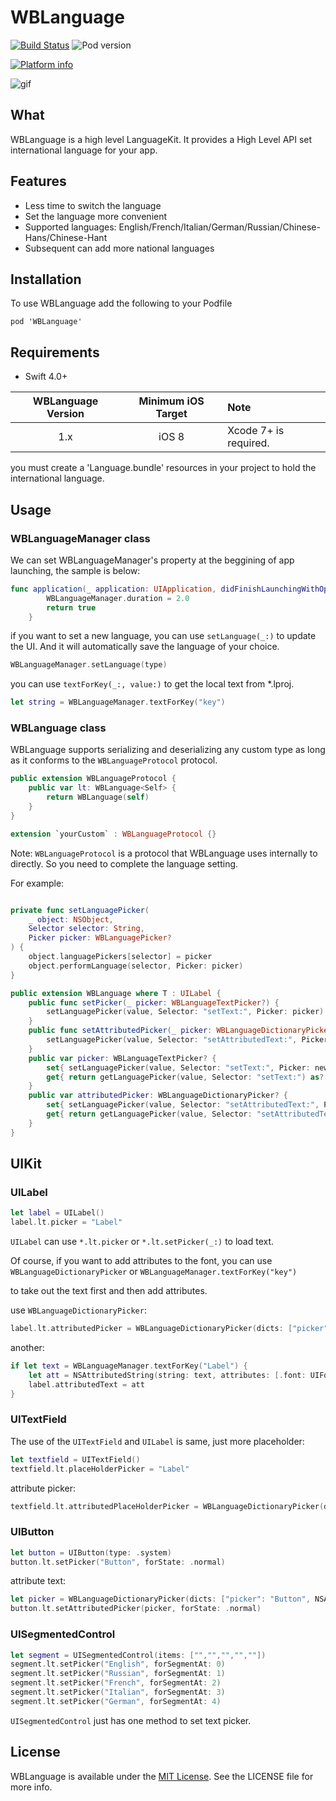 WBLanguage
==========

[![Build Status](https://api.travis-ci.org/JsonBin/WBLanguage.svg?branch=master)](https://travis-ci.org/JsonBin/WBLanguage)
![Pod version](https://img.shields.io/cocoapods/v/WBLanguage.svg?style=flat)
<!-- [![Carthage Compatible](https://img.shields.io/badge/Carthage-compatible-4BC51D.svg?style=flat)](https://github.com/Carthage/Carthage) -->
[![Platform info](https://img.shields.io/cocoapods/p/WBLanguage.svg?style=flat)](http://cocoadocs.org/docsets/WBLanguage)

![gif](https://github.com/JsonBin/WBLanguage/blob/master/demo.gif "demogif")

## What

WBLanguage is a high level LanguageKit. It provides a High Level API set international language for your app.

## Features

* Less time to switch the language
* Set the language more convenient
* Supported languages: English/French/Italian/German/Russian/Chinese-Hans/Chinese-Hant
* Subsequent can add more national languages

## Installation

To use WBLanguage add the following to your Podfile

    pod 'WBLanguage'
    
## Requirements

- Swift 4.0+

| WBLanguage Version | Minimum iOS Target | Note |
|:------------------:|:-------------------:|:-----|
| 1.x | iOS 8 | Xcode 7+ is required. |

you must create a 'Language.bundle' resources in your project to hold the international language.

## Usage

### WBLanguageManager class

We can set WBLanguageManager's property at the beggining of app launching, the sample is below:

```swift
func application(_ application: UIApplication, didFinishLaunchingWithOptions launchOptions: [UIApplicationLaunchOptionsKey: Any]?) -> Bool {
        WBLanguageManager.duration = 2.0
        return true
    }
```

if you want to set a new language, you can use `setLanguage(_:)` to update the UI. And it will automatically save the language of your choice.

```swift
WBLanguageManager.setLanguage(type)
```

you can use `textForKey(_:, value:)` to get the local text from *.lproj.

```swift
let string = WBLanguageManager.textForKey("key")
```

### WBLanguage class

WBLanguage supports serializing and deserializing any custom type as long as it conforms to the `WBLanguageProtocol` protocol.

```swift
public extension WBLanguageProtocol {
    public var lt: WBLanguage<Self> {
        return WBLanguage(self)
    }
}

extension `yourCustom` : WBLanguageProtocol {}
```
Note: `WBLanguageProtocol` is a protocol that WBLanguage uses internally to directly. So you need to complete the language setting.

For example:

```swift

private func setLanguagePicker(
    _ object: NSObject,
    Selector selector: String,
    Picker picker: WBLanguagePicker?
) {
    object.languagePickers[selector] = picker
    object.performLanguage(selector, Picker: picker)
}

public extension WBLanguage where T : UILabel {
    public func setPicker(_ picker: WBLanguageTextPicker?) {
        setLanguagePicker(value, Selector: "setText:", Picker: picker)
    }
    public func setAttributedPicker(_ picker: WBLanguageDictionaryPicker?) {
        setLanguagePicker(value, Selector: "setAttributedText:", Picker: picker)
    }
    public var picker: WBLanguageTextPicker? {
        set{ setLanguagePicker(value, Selector: "setText:", Picker: newValue) }
        get{ return getLanguagePicker(value, Selector: "setText:") as? WBLanguageTextPicker }
    }
    public var attributedPicker: WBLanguageDictionaryPicker? {
        set{ setLanguagePicker(value, Selector: "setAttributedText:", Picker: newValue) }
        get{ return getLanguagePicker(value, Selector: "setAttributedText:") as? WBLanguageDictionaryPicker }
    }
}
```
 
## UIKit

### UILabel

```swift
let label = UILabel()
label.lt.picker = "Label"
```
`UILabel` can use `*.lt.picker` or `*.lt.setPicker(_:)` to load text.

Of course, if you want to add attributes to the font, you can use `WBLanguageDictionaryPicker` or `WBLanguageManager.textForKey("key")`

to take out the text first and then add attributes.

use `WBLanguageDictionaryPicker`:

```swift
label.lt.attributedPicker = WBLanguageDictionaryPicker(dicts: ["picker": "Label", NSAttributedStringKey.foregroundColor: UIColor.black, NSAttributedStringKey.font: UIFont.boldSystemFont(ofSize: 17)])
```
another:

```swift
if let text = WBLanguageManager.textForKey("Label") {
    let att = NSAttributedString(string: text, attributes: [.font: UIFont.boldSystemFont(ofSize: 17), .foregroundColor: UIColor.black])
    label.attributedText = att
}
```

### UITextField

The use of the `UITextField` and `UILabel` is same, just more placeholder:

```swift
let textfield = UITextField()
textfield.lt.placeHolderPicker = "Label"
```

attribute picker:

```swift
textfield.lt.attributedPlaceHolderPicker = WBLanguageDictionaryPicker(dicts: ["picker": "Label", NSAttributedStringKey.foregroundColor: UIColor.black, NSAttributedStringKey.font: UIFont.boldSystemFont(ofSize: 17)])
```

### UIButton

```swift
let button = UIButton(type: .system)
button.lt.setPicker("Button", forState: .normal)
```

attribute text:

```swift
let picker = WBLanguageDictionaryPicker(dicts: ["picker": "Button", NSAttributedStringKey.foregroundColor: UIColor.black, NSAttributedStringKey.font: UIFont.boldSystemFont(ofSize: 17), NSAttributedStringKey.strikethroughStyle:NSUnderlineStyle.styleDouble.rawValue])
button.lt.setAttributedPicker(picker, forState: .normal)
```

### UISegmentedControl

```swift
let segment = UISegmentedControl(items: ["","","","",""])
segment.lt.setPicker("English", forSegmentAt: 0)
segment.lt.setPicker("Russian", forSegmentAt: 1)
segment.lt.setPicker("French", forSegmentAt: 2)
segment.lt.setPicker("Italian", forSegmentAt: 3)
segment.lt.setPicker("German", forSegmentAt: 4)
```
`UISegmentedControl` just has one method to set text picker.

## License

WBLanguage is available under the [MIT License](https://raw.github.com/rs/SDWebImage/master/LICENSE). See the LICENSE file for more info.
